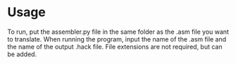 # Usage
To run, put the assembler.py file in the same folder as the .asm file you want to translate.
When running the program, input the name of the .asm file and the name of the output .hack file. File extensions are not required, but can be added.
